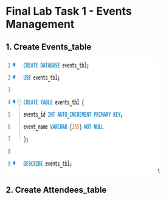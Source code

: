 # Final Lab Task 1 - Events Management

## 1. Create Events_table

<img src="Images/Events Table.png" alt="Alt Text" width="400" height="300">\

## 2. Create Attendees_table


